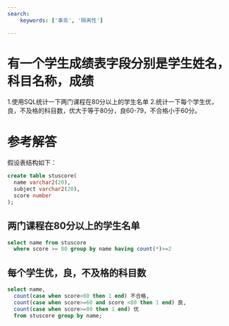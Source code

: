 ```yaml
---
search:
    keywords: ['事务', '隔离性']

---
```


# 有一个学生成绩表字段分别是学生姓名，科目名称，成绩
1.使用SQL统计一下两门课程在80分以上的学生名单
2.统计一下每个学生优，良，不及格的科目数，优大于等于80分，良60-79，不合格小于60分。

# 参考解答
假设表结构如下：

```sql
create table stuscore(
  name varchar2(20),
  subject varchar2(20),
  score number
);
``` 

## 两门课程在80分以上的学生名单
```sql
select name from stuscore 
  where score >= 80 group by name having count(*)>=2
``` 

## 每个学生优，良，不及格的科目数
```sql
select name,
  count(case when score<60 then 1 end) 不合格,
  count(case when score>=60 and score <80 then 1 end) 良,
  count(case when score>=80 then 1 end) 优  
  from stuscore group by name;
``` 







